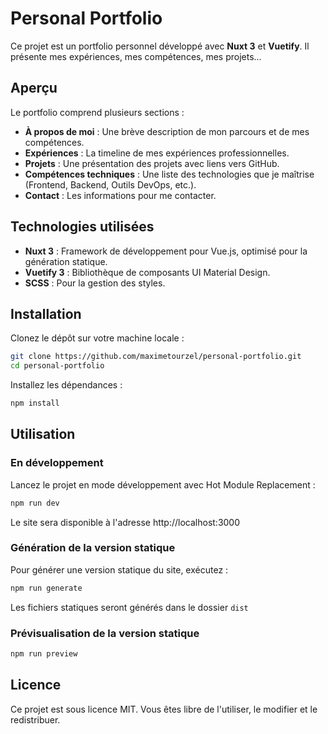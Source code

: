 # Personal Portfolio

Ce projet est un portfolio personnel développé avec **Nuxt 3** et **Vuetify**. Il présente mes expériences, mes compétences, mes projets...

## Aperçu

Le portfolio comprend plusieurs sections :

- **À propos de moi** : Une brève description de mon parcours et de mes compétences.
- **Expériences** : La timeline de mes expériences professionnelles.
- **Projets** : Une présentation des projets avec liens vers GitHub.
- **Compétences techniques** : Une liste des technologies que je maîtrise (Frontend, Backend, Outils DevOps, etc.).
- **Contact** : Les informations pour me contacter.

## Technologies utilisées

- **Nuxt 3** : Framework de développement pour Vue.js, optimisé pour la génération statique.
- **Vuetify 3** : Bibliothèque de composants UI Material Design.
- **SCSS** : Pour la gestion des styles.

## Installation

Clonez le dépôt sur votre machine locale :

```bash
git clone https://github.com/maximetourzel/personal-portfolio.git
cd personal-portfolio
```

Installez les dépendances :

```bash
npm install
```

## Utilisation

### En développement

Lancez le projet en mode développement avec Hot Module Replacement :

```bash
npm run dev
```

Le site sera disponible à l'adresse http://localhost:3000

### Génération de la version statique

Pour générer une version statique du site, exécutez :

```bash
npm run generate
```

Les fichiers statiques seront générés dans le dossier ``dist``

### Prévisualisation de la version statique

```bash
npm run preview
```

## Licence

Ce projet est sous licence MIT. Vous êtes libre de l'utiliser, le modifier et le redistribuer.
